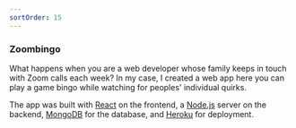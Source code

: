 ```yaml
---
sortOrder: 15
---
```


### Zoombingo

What happens when you are a web developer whose family keeps in touch with Zoom calls each week? In my case, I created a web app here you can play a game bingo while watching for peoples' individual quirks.

The app was built with [React](https://reactjs.org/) on the frontend, a [Node.js](https://nodejs.org/en/) server on the backend, [MongoDB](https://www.mongodb.com/) for the database, and [Heroku](https://www.heroku.com/) for deployment.

<image-row class='expand-md'>
  <responsive-img source="/images//zoombingo/home.png"></responsive-img>
  <responsive-img source="/images//zoombingo/board.png"></responsive-img>
</image-row>

<image-row>
  <responsive-img source="/images//zoombingo/lobby.png"></responsive-img>
</image-row>